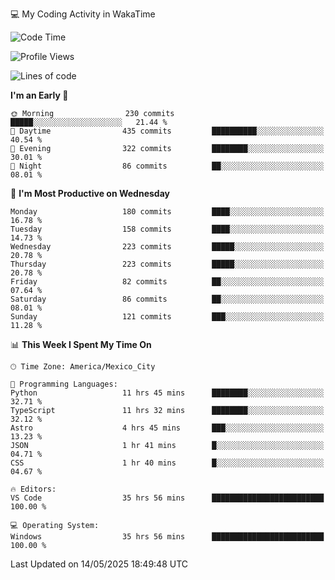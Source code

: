 💻 My Coding Activity in WakaTime
<!--START_SECTION:waka-->
![Code Time](http://img.shields.io/badge/Code%20Time-424%20hrs%2013%20mins-blue)

![Profile Views](http://img.shields.io/badge/Profile%20Views-0-blue)

![Lines of code](https://img.shields.io/badge/From%20Hello%20World%20I%27ve%20Written-2.2%20million%20lines%20of%20code-blue)

**I'm an Early 🐤** 

```text
🌞 Morning                230 commits         █████░░░░░░░░░░░░░░░░░░░░   21.44 % 
🌆 Daytime                435 commits         ██████████░░░░░░░░░░░░░░░   40.54 % 
🌃 Evening                322 commits         ████████░░░░░░░░░░░░░░░░░   30.01 % 
🌙 Night                  86 commits          ██░░░░░░░░░░░░░░░░░░░░░░░   08.01 % 
```
📅 **I'm Most Productive on Wednesday** 

```text
Monday                   180 commits         ████░░░░░░░░░░░░░░░░░░░░░   16.78 % 
Tuesday                  158 commits         ████░░░░░░░░░░░░░░░░░░░░░   14.73 % 
Wednesday                223 commits         █████░░░░░░░░░░░░░░░░░░░░   20.78 % 
Thursday                 223 commits         █████░░░░░░░░░░░░░░░░░░░░   20.78 % 
Friday                   82 commits          ██░░░░░░░░░░░░░░░░░░░░░░░   07.64 % 
Saturday                 86 commits          ██░░░░░░░░░░░░░░░░░░░░░░░   08.01 % 
Sunday                   121 commits         ███░░░░░░░░░░░░░░░░░░░░░░   11.28 % 
```


📊 **This Week I Spent My Time On** 

```text
🕑︎ Time Zone: America/Mexico_City

💬 Programming Languages: 
Python                   11 hrs 45 mins      ████████░░░░░░░░░░░░░░░░░   32.71 % 
TypeScript               11 hrs 32 mins      ████████░░░░░░░░░░░░░░░░░   32.12 % 
Astro                    4 hrs 45 mins       ███░░░░░░░░░░░░░░░░░░░░░░   13.23 % 
JSON                     1 hr 41 mins        █░░░░░░░░░░░░░░░░░░░░░░░░   04.71 % 
CSS                      1 hr 40 mins        █░░░░░░░░░░░░░░░░░░░░░░░░   04.67 % 

🔥 Editors: 
VS Code                  35 hrs 56 mins      █████████████████████████   100.00 % 

💻 Operating System: 
Windows                  35 hrs 56 mins      █████████████████████████   100.00 % 
```


 Last Updated on 14/05/2025 18:49:48 UTC
<!--END_SECTION:waka-->

